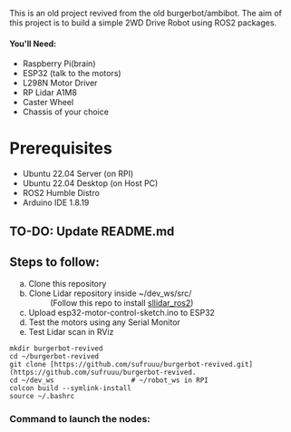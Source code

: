 This is an old project revived from the old burgerbot/ambibot.
The aim of this project is to build a simple 2WD Drive Robot using ROS2 packages.

#### You'll Need:  
- Raspberry Pi(brain)  
- ESP32 (talk to the motors)  
- L298N Motor Driver  
- RP Lidar A1M8  
- Caster Wheel  
- Chassis of your choice

  
# Prerequisites
- Ubuntu 22.04 Server (on RPI)
- Ubuntu 22.04 Desktop (on Host PC)
- ROS2 Humble Distro
- Arduino IDE 1.8.19

## TO-DO: Update README.md

## Steps to follow:  
&ensp;&ensp; a. Clone this repository  
&ensp;&ensp; b. Clone Lidar repository inside ~/dev_ws/src/  
&ensp;&ensp; &ensp;&ensp; &ensp;&ensp; &ensp;&ensp; (Follow this repo to install [sllidar_ros2](https://github.com/Slamtec/sllidar_ros2.git))  
&ensp;&ensp; c. Upload esp32-motor-control-sketch.ino to ESP32  
&ensp;&ensp; d. Test the motors using any Serial Monitor  
&ensp;&ensp; e. Test Lidar scan in RViz
```
mkdir burgerbot-revived
cd ~/burgerbot-revived
git clone [https://github.com/sufruuu/burgerbot-revived.git](https://github.com/sufruuu/burgerbot-revived.
cd ~/dev_ws                   # ~/robot_ws in RPI
colcon build --symlink-install
source ~/.bashrc
```
### Command to launch the nodes:
